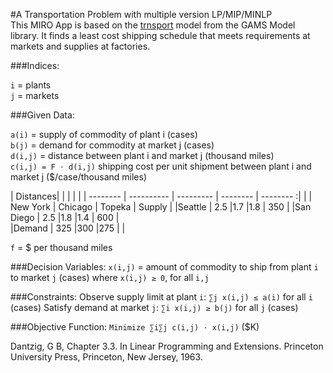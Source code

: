 #A Transportation Problem with multiple version LP/MIP/MINLP  
This MIRO App is based on the [trnsport](https://www.gams.com/latest/gamslib_ml/libhtml/gamslib_trnsport.html) model from the GAMS Model library.
It finds a least cost shipping schedule that meets
requirements at markets and supplies at factories.


###Indices:

`i` = plants  
`j` = markets

###Given Data:

`a(i)` = supply of commodity of plant i (cases)  
`b(j)` = demand for commodity at market j (cases)  
`d(i,j)` = distance between plant i and market j (thousand miles)  
`c(i,j) = F ⋅ d(i,j)` shipping cost per unit shipment between plant i and market j ($/case/thousand miles)

| Distances|  | | | |
| -------- | ---------- | --------- | -------- | -------- :|
| | New York | Chicago | Topeka | Supply |
|Seattle	         |       2.5	           |1.7	            |1.8                   |     350               |
|San Diego	 |      2.5	           |1.8	            |1.4	             |    600                |  
|Demand	         |      325	           |300	            |275	             |                         |  


`f` = $ per thousand miles


###Decision Variables:
`x(i,j)` = amount of commodity to ship from plant `i` to market `j` (cases)
where `x(i,j) ≥ 0`, for all `i,j`

###Constraints:
Observe supply limit at plant `i`: `∑j x(i,j) ≤ a(i)` for all `i` (cases)
Satisfy demand at market `j`: `∑i x(i,j) ≥ b(j)` for all `j` (cases)

###Objective Function:
`Minimize ∑i∑j c(i,j) ⋅ x(i,j)` ($K)  



Dantzig, G B, Chapter 3.3. In Linear Programming and Extensions.
Princeton University Press, Princeton, New Jersey, 1963.
